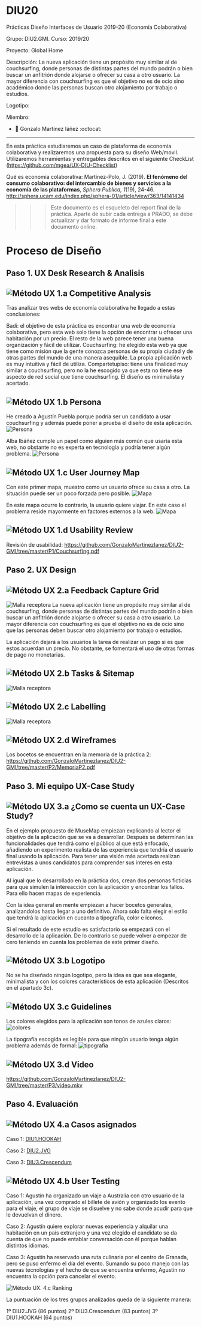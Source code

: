 # DIU20
Prácticas Diseño Interfaces de Usuario 2019-20 (Economía Colaborativa) 

Grupo: DIU2.GMI.  Curso: 2019/20 

Proyecto: Global Home

Descripción: La nueva aplicación tiene un propósito muy similar al de couchsurfing, donde personas de distintas
partes del mundo podrán o bien buscar un anfitrión donde alojarse o ofrecer su casa a otro usuario.
La mayor diferencia con couchsurfing es que el objetivo no es de ocio sino académico donde las personas
buscan otro alojamiento por trabajo o estudios.

Logotipo: 

Miembro:
 * :bust_in_silhouette:   Gonzalo Martínez Iáñez     :octocat:     

----- 

En esta práctica estudiaremos un caso de plataforma de economía colaborativa y realizaremos una propuesta para su diseño Web/movil. Utilizaremos herramientas y entregables descritos en el siguiente CheckList (https://github.com/mgea/UX-DIU-Checklist) 


Qué es economia colaborativa: Martínez-Polo, J. (2019). **El fenómeno del consumo colaborativo: del intercambio de bienes y servicios a la economía de las plataformas**, *Sphera Publica, 1*(19), 24-46. http://sphera.ucam.edu/index.php/sphera-01/article/view/363/14141434

>>> Este documento es el esqueleto del report final de la práctica. Aparte de subir cada entrega a PRADO, se debe actualizar y dar formato de informe final a este documento online. 


# Proceso de Diseño 

## Paso 1. UX Desk Research & Analisis 

![Método UX](img/Competitive.png) 1.a Competitive Analysis
-----

Tras analizar tres webs de economía colaborativa he llegado a estas conclusiones:

Badi: el objetivo de esta práctica es encontrar una web de economía colaborativa, pero esta web
solo tiene la opción de encontrar u ofrecer una habitación por un precio. El resto de la web parece
tener una buena organización y fácil de utilizar.
Couchsurfing: he elegido esta web ya que tiene como misión que la gente conozca personas de su
propia ciudad y de otras partes del mundo de una manera asequible. La propia aplicación web es
muy intuitiva y fácil de utiliza.
Compartetupiso: tiene una finalidad muy similar a couchsurfing, pero no la he escogido ya que esta
no tiene ese aspecto de red social que tiene couchsurfing. El diseño es minimalista y acertado.

![Método UX](img/Persona.png) 1.b Persona
-----

He creado a Agustín Puebla porque podría ser un candidato a usar couchsurfing y además puede poner a
prueba el diseño de esta aplicación.
![Persona](P1/Persona-agustin.png)

Alba Ibáñez cumple un papel como alguien más común que usaría esta web, no obstante no es
experta en tecnología y podría tener algún problema.
![Persona](P1/Persona-alba.png)

![Método UX](img/JourneyMap.png) 1.c User Journey Map
----
Con este primer mapa, muestro como un usuario ofrece su casa a otro. La situación puede ser un
poco forzada pero posible.
![Mapa](P1/Mapa-agustin.png)

En este mapa ocurre lo contrario, la usuario quiere viajar. En este caso el problema reside
mayormente en factores externos a la web.
![Mapa](P1/Mapa-alba.png)

![Método UX](img/usabilityReview.png) 1.d Usability Review
----

Revisión de usabilidad: https://github.com/GonzaloMartinezIanez/DIU2-GMI/tree/master/P1/Couchsurfing.pdf


## Paso 2. UX Design  


![Método UX](img/feedback-capture-grid.png) 2.a Feedback Capture Grid
----

![Malla receptora](P2/Imagenes/malla.png)
La nueva aplicación tiene un propósito muy similar al de couchsurfing, donde personas de distintas
partes del mundo podrán o bien buscar un anfitrión donde alojarse o ofrecer su casa a otro usuario.
La mayor diferencia con couchsurfing es que el objetivo no es de ocio sino que las personas deben
buscar otro alojamiento por trabajo o estudios.

La aplicación dejará a los usuarios la tarea de realizar un pago si es que estos acuerdan un precio.
No obstante, se fomentará el uso de otras formas de pago no monetarias.

![Método UX](img/Sitemap.png) 2.b Tasks & Sitemap 
-----

![Malla receptora](P2/Imagenes/Site-map.png)


![Método UX](img/labelling.png) 2.c Labelling 
----

![Malla receptora](P2/Imagenes/etiquetado.png)


![Método UX](img/Wireframes.png) 2.d Wireframes
-----

Los bocetos se encuentran en la memoria de la práctica 2: https://github.com/GonzaloMartinezIanez/DIU2-GMI/tree/master/P2/MemoriaP2.pdf

## Paso 3. Mi equipo UX-Case Study 

![Método UX](img/moodboard.png) 3.a ¿Como se cuenta un UX-Case Study?
-----
En el ejemplo propuesto de MuseMap empiezan explicando al lector el objetivo de la aplicación que se va a desarrollar. Después se determinan las funcionalidades que tendrá como el público al que está enfocado, añadiendo un experimento realista de las experiencia que tendría el usuario final usando la aplicación. Para tener una visión más acertada realizan entrevistas a unos candidatos para comprender sus interes en esta aplicación.

Al igual que lo desarrollado en la práctica dos, crean dos personas ficticias para que simulen la intereacción con la aplicación y encontrar los fallos. Para ello hacen mapas de experiencia.

Con la idea general en mente empiezan a hacer bocetos generales, analizandolos hasta llegar a uno definitivo. Ahora solo falta elegir el estilo que tendrá la aplicación en cueanto a tipografía, color e iconos.

Si el resultado de este estudio es satisfactorio se empezará con el desarrollo de la aplicación. De lo contrario se puede volver a empezar de cero teniendo en cuenta los problemas de este primer diseño.

![Método UX](img/landing-page.png)  3.b Logotipo
----
No se ha diseñado ningún logotipo, pero la idea es que sea elegante, minimalista y con los colores característicos de esta aplicación (Descritos en el apartado 3c).

![Método UX](img/guidelines.png) 3.c Guidelines
----
Los colores elegidos para la aplicación son tonos de azules claros:
![colores](P3/colores.png)

La tipografía escogida es legible para que ningún usuario tenga algún problema además de formal:
![tipografia](P3/tipografia.png)

![Método UX](img/mockup.png)  3.d Video
----
https://github.com/GonzaloMartinezIanez/DIU2-GMI/tree/master/P3/video.mkv

## Paso 4. Evaluación 


![Método UX](img/ABtesting.png) 4.a Casos asignados
----
Caso 1: [DIU1.HOOKAH](https://github.com/raulsoria98/DIU20)

Caso 2: [DIU2.JVG](https://github.com/Jovalga/DIU20)

Caso 3: [DIU3.Crescendum](https://github.com/Mxgang/DIU20)


![Método UX](img/usability-testing.png) 4.b User Testing
----

Caso 1: Agustín ha organizado un viaje a Australia con otro usuario de la aplicación, una vez comprado el billete de avión y organizado los evento para el viaje, el grupo de viaje se disuelve y no sabe donde acudir para que le devuelvan el dinero.

Caso 2: Agustín quiere explorar nuevas experiencia y alquilar una habitación en un país extranjero y una vez elegido el candidato se da cuenta de que no puede entablar conversación con él porque hablan distintos idiomas.

Caso 3: Agustín ha reservado una ruta culinaria por el centro de Granada, pero se puso enfermo el día del evento. Sumando su poco manejo con las  nuevas tecnologías y el hecho de que se encuentra enfermo, Agustín no encuentra la opción para cancelar el evento.

![Método UX](img/Survey.png). 4.c Ranking

La puntuación de los tres grupos analizados queda de la siguiente manera:

1º DIU2.JVG (86 puntos)
2º DIU3.Crescendum (83 puntos)
3º DIU1.HOOKAH (64 puntos)
